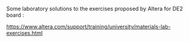 Some laboratory solutions to the exercises proposed by Altera for DE2 board :

https://www.altera.com/support/training/university/materials-lab-exercises.html

